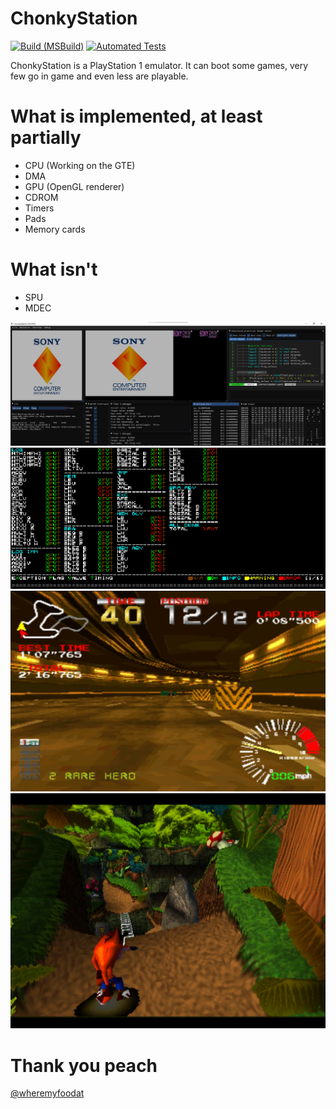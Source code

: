 # ChonkyStation
[![Build (MSBuild)](https://github.com/liuk7071/ChonkyStation/actions/workflows/build.yml/badge.svg)](https://github.com/liuk7071/ChonkyStation/actions/workflows/build.yml) [![Automated Tests](https://github.com/liuk7071/ChonkyStation/actions/workflows/run_unit_tests.yml/badge.svg)](https://github.com/liuk7071/ChonkyStation/actions/workflows/run_unit_tests.yml)

ChonkyStation is a PlayStation 1 emulator.
It can boot some games, very few go in game and even less are playable.

# What is implemented, at least partially
- CPU (Working on the GTE)
- DMA
- GPU (OpenGL renderer)
- CDROM
- Timers
- Pads
- Memory cards
# What isn't
- SPU
- MDEC

![Screenshot](docs/img/boot.png)
![Screenshot](docs/img/amidog.png)
![Screenshot](docs/img/RR.png)
![Screenshot](docs/img/crash.png)


# Thank you peach
[@wheremyfoodat](https://github.com/wheremyfoodat)